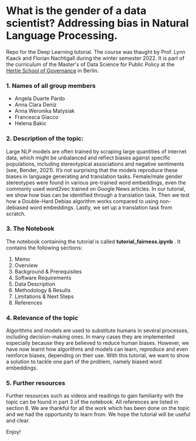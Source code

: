 # What is the gender of a data scientist? Addressing bias in Natural Language Processing.

Repo for the Deep Learning tutorial. The course was thaught by Prof. Lynn Kaack and Florian Nachtigall during the winter semester 2022. It is part of the curriculum of the Master's of Data Science for Public Policy at the [Hertie School of Governance](https://www.hertie-school.org/en/mds) in Berlin. 

### 1.  Names of all group members

* Angela Duarte Pardo 
* Anna Clara Deniz
* Anna Weronika Matysiak
* Francesca Giacco
* Helena Bakic

### 2. Description of the topic: 

Large NLP models are often trained by scraping large quantities of internet data, which might be unbalanced and reflect biases against specific populations, including stereotypical associations and negative sentiments (see, Bender, 2021). It’s not surprising that the models reproduce these biases in language generating and translation tasks. Female/male gender stereotypes were found in various pre-trained word embeddings, even the commonly used word2vec trained on Google News articles. In our tutorial, we show how bias can be identified through a translation task. Then we test how a Double-Hard Debias algorithm works compared to using non-debiased word embeddings. Lastly, we set up a translation task from scratch. 

### 3. The Notebook 
The notebook containing the tutorial is called **tutorial_fairness.ipynb** . It contains the following sections:

1. Memo
2. Overview
3. Background & Prerequisites
4. Software Requirements
5. Data Description
6. Methodology & Results
7. Limitations & Next Steps
8. References


### 4.  Relevance of the topic

Algorithms and models are used to substitute humans in several processes, including decision-making ones. In many cases they are implemented especially because they are believed to reduce human biases. However, we have now learnt how algorithms and models can learn, reproduce and even reinforce biases, depending on their use. With this tutorial, we want to show a solution to tackle one part of the problem, namely biased word embeddings. 

### 5. Further resources 
Further resources such as videos and readings to gain familiarity with the topic can be found in part 3 of the notebook. All references are listed in section 8. We are thankful for all the work which has been done on the topic and we had the opportunity to learn from. We hope the tutorial will be useful and clear. 

Enjoy! 

